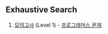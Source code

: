 ## Exhaustive Search

1. [모의고사](https://github.com/dataminegames/Algorithm_Study/blob/master/Stack_Queue/exhaustive_search_01.py) (Level 1) - [프로그래머스 문제](https://programmers.co.kr/learn/courses/30/lessons/42840)
